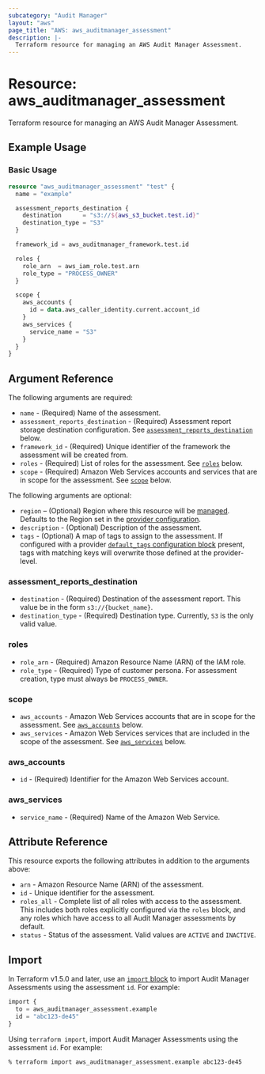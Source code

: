 ```yaml
---
subcategory: "Audit Manager"
layout: "aws"
page_title: "AWS: aws_auditmanager_assessment"
description: |-
  Terraform resource for managing an AWS Audit Manager Assessment.
---
```


# Resource: aws_auditmanager_assessment

Terraform resource for managing an AWS Audit Manager Assessment.

## Example Usage

### Basic Usage

```terraform
resource "aws_auditmanager_assessment" "test" {
  name = "example"

  assessment_reports_destination {
    destination      = "s3://${aws_s3_bucket.test.id}"
    destination_type = "S3"
  }

  framework_id = aws_auditmanager_framework.test.id

  roles {
    role_arn  = aws_iam_role.test.arn
    role_type = "PROCESS_OWNER"
  }

  scope {
    aws_accounts {
      id = data.aws_caller_identity.current.account_id
    }
    aws_services {
      service_name = "S3"
    }
  }
}
```

## Argument Reference

The following arguments are required:

* `name` - (Required) Name of the assessment.
* `assessment_reports_destination` - (Required) Assessment report storage destination configuration. See [`assessment_reports_destination`](#assessment_reports_destination) below.
* `framework_id` - (Required) Unique identifier of the framework the assessment will be created from.
* `roles` - (Required) List of roles for the assessment. See [`roles`](#roles) below.
* `scope` - (Required) Amazon Web Services accounts and services that are in scope for the assessment. See [`scope`](#scope) below.

The following arguments are optional:

* `region` – (Optional) Region where this resource will be [managed](https://docs.aws.amazon.com/general/latest/gr/rande.html#regional-endpoints). Defaults to the Region set in the [provider configuration](https://registry.terraform.io/providers/hashicorp/aws/latest/docs#aws-configuration-reference).
* `description` - (Optional) Description of the assessment.
* `tags` - (Optional) A map of tags to assign to the assessment. If configured with a provider [`default_tags` configuration block](https://registry.terraform.io/providers/hashicorp/aws/latest/docs#default_tags-configuration-block) present, tags with matching keys will overwrite those defined at the provider-level.

### assessment_reports_destination

* `destination` - (Required) Destination of the assessment report. This value be in the form `s3://{bucket_name}`.
* `destination_type` - (Required) Destination type. Currently, `S3` is the only valid value.

### roles

* `role_arn` - (Required) Amazon Resource Name (ARN) of the IAM role.
* `role_type` - (Required) Type of customer persona. For assessment creation, type must always be `PROCESS_OWNER`.

### scope

* `aws_accounts` - Amazon Web Services accounts that are in scope for the assessment. See [`aws_accounts`](#aws_accounts) below.
* `aws_services` - Amazon Web Services services that are included in the scope of the assessment. See [`aws_services`](#aws_services) below.

### aws_accounts

* `id` - (Required) Identifier for the Amazon Web Services account.

### aws_services

* `service_name` - (Required) Name of the Amazon Web Service.

## Attribute Reference

This resource exports the following attributes in addition to the arguments above:

* `arn` - Amazon Resource Name (ARN) of the assessment.
* `id` - Unique identifier for the assessment.
* `roles_all` - Complete list of all roles with access to the assessment. This includes both roles explicitly configured via the `roles` block, and any roles which have access to all Audit Manager assessments by default.
* `status` - Status of the assessment. Valid values are `ACTIVE` and `INACTIVE`.

## Import

In Terraform v1.5.0 and later, use an [`import` block](https://developer.hashicorp.com/terraform/language/import) to import Audit Manager Assessments using the assessment `id`. For example:

```terraform
import {
  to = aws_auditmanager_assessment.example
  id = "abc123-de45"
}
```

Using `terraform import`, import Audit Manager Assessments using the assessment `id`. For example:

```console
% terraform import aws_auditmanager_assessment.example abc123-de45
```
